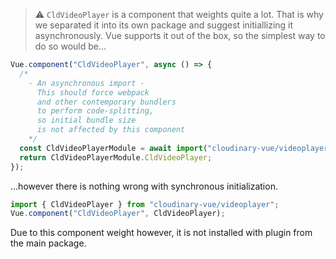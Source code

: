 > ⚠️ `CldVideoPlayer` is a component that weights quite a lot. That is why we separated it into its own package and suggest initiallizing it asynchronously. Vue supports it out of the box, so the simplest way to do so would be...

```js static
Vue.component("CldVideoPlayer", async () => {
  /*
    - An asynchronous import -
      This should force webpack
      and other contemporary bundlers
      to perform code-splitting,
      so initial bundle size
      is not affected by this component
    */
  const CldVideoPlayerModule = await import("cloudinary-vue/videoplayer");
  return CldVideoPlayerModule.CldVideoPlayer;
});
```

...however there is nothing wrong with synchronous initialization.

```js static
import { CldVideoPlayer } from "cloudinary-vue/videoplayer";
Vue.component("CldVideoPlayer", CldVideoPlayer);
```

Due to this component weight however, it is not installed with plugin from the main package.
